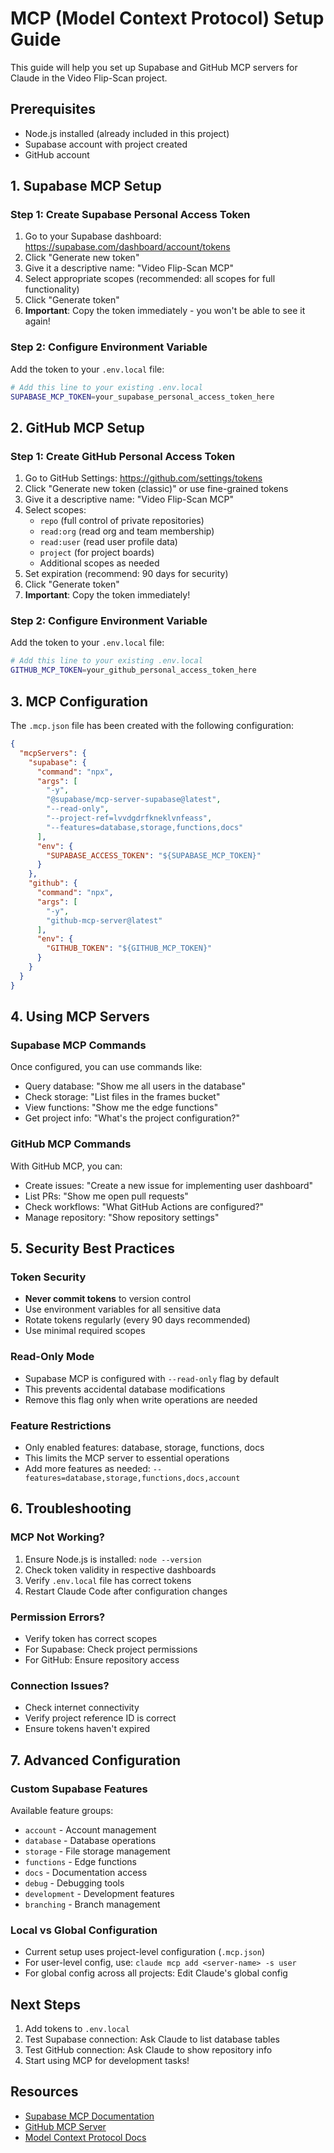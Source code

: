 # MCP (Model Context Protocol) Setup Guide

This guide will help you set up Supabase and GitHub MCP servers for Claude in the Video Flip-Scan project.

## Prerequisites

- Node.js installed (already included in this project)
- Supabase account with project created
- GitHub account

## 1. Supabase MCP Setup

### Step 1: Create Supabase Personal Access Token

1. Go to your Supabase dashboard: https://supabase.com/dashboard/account/tokens
2. Click "Generate new token"
3. Give it a descriptive name: "Video Flip-Scan MCP"
4. Select appropriate scopes (recommended: all scopes for full functionality)
5. Click "Generate token"
6. **Important**: Copy the token immediately - you won't be able to see it again!

### Step 2: Configure Environment Variable

Add the token to your `.env.local` file:

```bash
# Add this line to your existing .env.local
SUPABASE_MCP_TOKEN=your_supabase_personal_access_token_here
```

## 2. GitHub MCP Setup

### Step 1: Create GitHub Personal Access Token

1. Go to GitHub Settings: https://github.com/settings/tokens
2. Click "Generate new token (classic)" or use fine-grained tokens
3. Give it a descriptive name: "Video Flip-Scan MCP"
4. Select scopes:
   - `repo` (full control of private repositories)
   - `read:org` (read org and team membership)
   - `read:user` (read user profile data)
   - `project` (for project boards)
   - Additional scopes as needed
5. Set expiration (recommend: 90 days for security)
6. Click "Generate token"
7. **Important**: Copy the token immediately!

### Step 2: Configure Environment Variable

Add the token to your `.env.local` file:

```bash
# Add this line to your existing .env.local
GITHUB_MCP_TOKEN=your_github_personal_access_token_here
```

## 3. MCP Configuration

The `.mcp.json` file has been created with the following configuration:

```json
{
  "mcpServers": {
    "supabase": {
      "command": "npx",
      "args": [
        "-y",
        "@supabase/mcp-server-supabase@latest",
        "--read-only",
        "--project-ref=lvvdgdrfkneklvnfeass",
        "--features=database,storage,functions,docs"
      ],
      "env": {
        "SUPABASE_ACCESS_TOKEN": "${SUPABASE_MCP_TOKEN}"
      }
    },
    "github": {
      "command": "npx",
      "args": [
        "-y",
        "github-mcp-server@latest"
      ],
      "env": {
        "GITHUB_TOKEN": "${GITHUB_MCP_TOKEN}"
      }
    }
  }
}
```

## 4. Using MCP Servers

### Supabase MCP Commands

Once configured, you can use commands like:
- Query database: "Show me all users in the database"
- Check storage: "List files in the frames bucket"
- View functions: "Show me the edge functions"
- Get project info: "What's the project configuration?"

### GitHub MCP Commands

With GitHub MCP, you can:
- Create issues: "Create a new issue for implementing user dashboard"
- List PRs: "Show me open pull requests"
- Check workflows: "What GitHub Actions are configured?"
- Manage repository: "Show repository settings"

## 5. Security Best Practices

### Token Security
- **Never commit tokens** to version control
- Use environment variables for all sensitive data
- Rotate tokens regularly (every 90 days recommended)
- Use minimal required scopes

### Read-Only Mode
- Supabase MCP is configured with `--read-only` flag by default
- This prevents accidental database modifications
- Remove this flag only when write operations are needed

### Feature Restrictions
- Only enabled features: database, storage, functions, docs
- This limits the MCP server to essential operations
- Add more features as needed: `--features=database,storage,functions,docs,account`

## 6. Troubleshooting

### MCP Not Working?
1. Ensure Node.js is installed: `node --version`
2. Check token validity in respective dashboards
3. Verify `.env.local` file has correct tokens
4. Restart Claude Code after configuration changes

### Permission Errors?
- Verify token has correct scopes
- For Supabase: Check project permissions
- For GitHub: Ensure repository access

### Connection Issues?
- Check internet connectivity
- Verify project reference ID is correct
- Ensure tokens haven't expired

## 7. Advanced Configuration

### Custom Supabase Features
Available feature groups:
- `account` - Account management
- `database` - Database operations
- `storage` - File storage management
- `functions` - Edge functions
- `docs` - Documentation access
- `debug` - Debugging tools
- `development` - Development features
- `branching` - Branch management

### Local vs Global Configuration
- Current setup uses project-level configuration (`.mcp.json`)
- For user-level config, use: `claude mcp add <server-name> -s user`
- For global config across all projects: Edit Claude's global config

## Next Steps

1. Add tokens to `.env.local`
2. Test Supabase connection: Ask Claude to list database tables
3. Test GitHub connection: Ask Claude to show repository info
4. Start using MCP for development tasks!

## Resources

- [Supabase MCP Documentation](https://supabase.com/docs/guides/getting-started/mcp)
- [GitHub MCP Server](https://github.com/github/github-mcp-server)
- [Model Context Protocol Docs](https://modelcontextprotocol.io/)